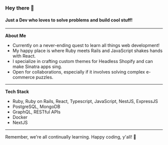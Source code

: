### Hey there 👋

#### Just a Dev who loves to solve problems and build cool stuff!

---

 **About Me**

- Currently on a never-ending quest to learn all things web development!
- My happy place is where Ruby meets Rails and JavaScript shakes hands with React.
- I specialize in crafting custom themes for Headless Shopify and can make Sinatra apps sing.
- Open for collaborations, especially if it involves solving complex e-commerce puzzles.
  
---

 **Tech Stack**

- Ruby, Ruby on Rails, React, Typescript, JavaScript, NestJS, ExpressJS
- PostgreSQL, MongoDB
- GraphQL, RESTful APIs
- Docker
- NextJS

---

Remember, we're all continually learning. Happy coding, y'all! 🎉
